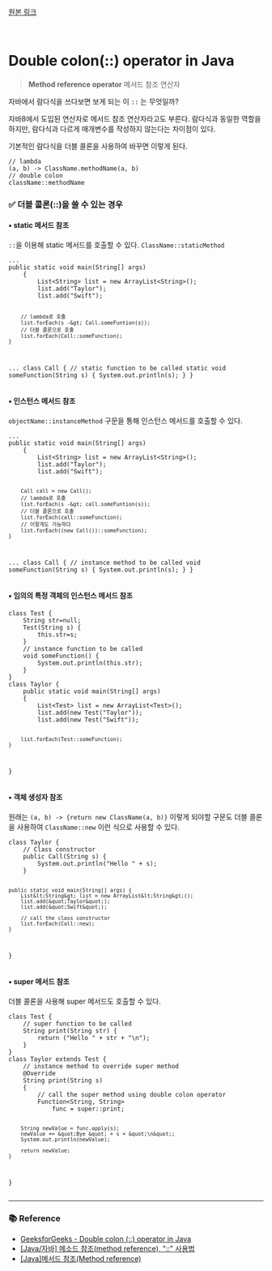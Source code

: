 <p><a href="https://velog.io/@yje9802/Java-Double-colon-%EC%97%B0%EC%82%B0%EC%9E%90" target="blank">원본 링크</a></p><br><h1 id="double-colon-operator-in-java">Double colon(::) operator in Java</h1>
<blockquote>
<p><strong>Method reference operator</strong>
메서드 참조 연산자</p>
</blockquote>
<p>자바에서 람다식을 쓰다보면 보게 되는 이 <code>::</code> 는 무엇일까? </p>
<p>자바8에서 도입된 연산자로 메서드 참조 연산자라고도 부른다. 람다식과 동일한 역할을 하지만, 람다식과 다르게 매개변수를 작성하지 않는다는 차이점이 있다. </p>
<p>기본적인 람다식을 더블 콜론을 사용하여 바꾸면 이렇게 된다.</p>
<pre><code class="language-java">// lambda
(a, b) -&gt; ClassName.methodName(a, b)
// double colon
className::methodName</code></pre>
<h3 id="✅-더블-콜론을-쓸-수-있는-경우">✅ 더블 콜론(::)을 쓸 수 있는 경우</h3>
<h4 id="▪︎-static-메서드-참조">▪︎ static 메서드 참조</h4>
<p><code>::</code>을 이용해 static 메서드를 호출할 수 있다. 
<code>ClassName::staticMethod</code> </p>
<pre><code class="language-java">...
public static void main(String[] args) 
    { 
        List&lt;String&gt; list = new ArrayList&lt;String&gt;(); 
        list.add(&quot;Taylor&quot;); 
        list.add(&quot;Swift&quot;);

        // lambda로 호출
        list.forEach(s -&gt; Call.someFuntion(s));
        // 더블 콜론으로 호출
        list.forEach(Call::someFunction);
    } 
...
class Call { 
    // static function to be called 
    static void someFunction(String s) { 
        System.out.println(s); 
    } 
} </code></pre>
<h4 id="▪︎-인스턴스-메서드-참조">▪︎ 인스턴스 메서드 참조</h4>
<p><code>objectName::instanceMethod</code> 구문을 통해 인스턴스 메서드를 호출할 수 있다. </p>
<pre><code class="language-java">...
public static void main(String[] args) 
    { 
        List&lt;String&gt; list = new ArrayList&lt;String&gt;(); 
        list.add(&quot;Taylor&quot;); 
        list.add(&quot;Swift&quot;);

        Call call = new Call();
        // lambda로 호출
        list.forEach(s -&gt; call.someFuntion(s));
        // 더블 콜론으로 호출
        list.forEach(call::someFunction);
        // 이렇게도 가능하다
        list.forEach((new Call())::someFunction);
    } 
...
class Call { 
    // instance method to be called 
    void someFunction(String s) { 
        System.out.println(s); 
    } 
} </code></pre>
<h4 id="▪︎-임의의-특정-객체의-인스턴스-메서드-참조">▪︎ 임의의 특정 객체의 인스턴스 메서드 참조</h4>
<pre><code class="language-java">class Test {  
    String str=null; 
    Test(String s) { 
        this.str=s; 
    } 
    // instance function to be called  
    void someFunction() {  
        System.out.println(this.str);  
    }  
}
class Taylor {  
    public static void main(String[] args)  
    {  
        List&lt;Test&gt; list = new ArrayList&lt;Test&gt;();  
        list.add(new Test(&quot;Taylor&quot;));  
        list.add(new Test(&quot;Swift&quot;));   

        list.forEach(Test::someFunction);  
    }  
} </code></pre>
<h4 id="▪︎-객체-생성자-참조">▪︎ 객체 생성자 참조</h4>
<p>원래는 <code>(a, b) -&gt; {return new ClassName(a, b)}</code> 이렇게 되야할 구문도 더블 콜론을 사용하여 <code>ClassName::new</code> 이런 식으로 사용할 수 있다.</p>
<pre><code class="language-java">class Taylor { 
    // Class constructor 
    public Call(String s) { 
        System.out.println(&quot;Hello &quot; + s); 
    } 

    public static void main(String[] args) { 
        List&lt;String&gt; list = new ArrayList&lt;String&gt;(); 
        list.add(&quot;Taylor&quot;); 
        list.add(&quot;Swift&quot;); 

        // call the class constructor 
        list.forEach(Call::new); 
    } 
} </code></pre>
<h4 id="▪︎-super-메서드-참조">▪︎ super 메서드 참조</h4>
<p>더블 콜론을 사용해 super 메서드도 호출할 수 있다. </p>
<pre><code class="language-java">class Test { 
    // super function to be called 
    String print(String str) { 
        return (&quot;Hello &quot; + str + &quot;\n&quot;); 
    } 
} 
class Taylor extends Test { 
    // instance method to override super method 
    @Override
    String print(String s) 
    { 
        // call the super method using double colon operator 
        Function&lt;String, String&gt; 
            func = super::print; 

        String newValue = func.apply(s); 
        newValue += &quot;Bye &quot; + s + &quot;\n&quot;; 
        System.out.println(newValue); 

        return newValue; 
    } 
}</code></pre>
<hr />
<h3 id="📚-reference">📚 Reference</h3>
<ul>
<li><a href="https://www.geeksforgeeks.org/double-colon-operator-in-java/">GeeksforGeeks - Double colon (::) operator in Java</a></li>
<li><a href="https://lasbe.tistory.com/75">[Java/자바] 메소드 참조(method reference), &quot;::&quot; 사용법</a></li>
<li><a href="https://developer-talk.tistory.com/462">[Java]메서드 참조(Method reference)</a></li>
</ul>